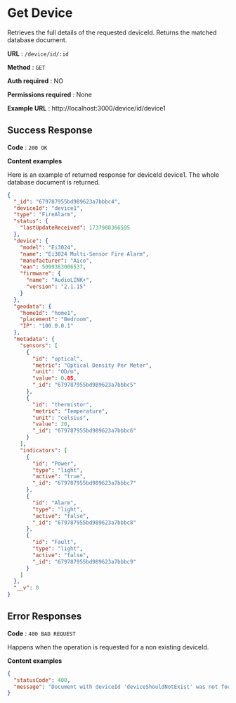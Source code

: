 # Get Device

Retrieves the full details of the requested deviceId. Returns the matched database document.

**URL** : `/device/id/:id`

**Method** : `GET`

**Auth required** : NO

**Permissions required** : None

**Example URL** : http://localhost:3000/device/id/device1

## Success Response

**Code** : `200 OK`

**Content examples**

Here is an example of returned response for deviceId device1. The whole database document is returned.

```json
{
  "_id": "679787955bd989623a7bbbc4",
  "deviceId": "device1",
  "type": "FireAlarm",
  "status": {
    "lastUpdateReceived": 1737988366595
  },
  "device": {
    "model": "Ei3024",
    "name": "Ei3024 Multi-Sensor Fire Alarm",
    "manufacturer": "Aico",
    "ean": 5099383006537,
    "firmware": {
      "name": "AudioLINK+",
      "version": "2.1.15"
    }
  },
  "geodata": {
    "homeId": "home1",
    "placement": "Bedroom",
    "IP": "100.0.0.1"
  },
  "metadata": {
    "sensors": [
      {
        "id": "optical",
        "metric": "Optical Density Per Meter",
        "unit": "OD/m",
        "value": 0.05,
        "_id": "679787955bd989623a7bbbc5"
      },
      {
        "id": "thermistor",
        "metric": "Temperature",
        "unit": "celsius",
        "value": 20,
        "_id": "679787955bd989623a7bbbc6"
      }
    ],
    "indicators": [
      {
        "id": "Power",
        "type": "light",
        "active": "true",
        "_id": "679787955bd989623a7bbbc7"
      },
      {
        "id": "Alarm",
        "type": "light",
        "active": "false",
        "_id": "679787955bd989623a7bbbc8"
      },
      {
        "id": "Fault",
        "type": "light",
        "active": "false",
        "_id": "679787955bd989623a7bbbc9"
      }
    ]
  },
  "__v": 0
}
```

## Error Responses

**Code** : `400 BAD REQUEST`

Happens when the operation is requested for a non existing deviceId.

**Content examples**

```json
{
  "statusCode": 400,
  "message": "Document with deviceId 'deviceShouldNotExist' was not found in database."
}
```
